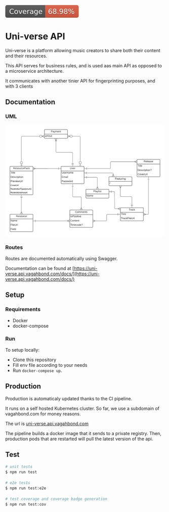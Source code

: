 ![](./doc/badges/coverage.svg)
# Uni-verse API
Uni-verse is a platform allowing music creators to share both their content and their resources. 

This API serves for business rules, and is used aas main API as opposed to a microservice architecture. 

It communicates with another tinier API for fingerprinting purposes, and with 3 clients
## Documentation

### UML
![UML](doc/assets/UML.png)

### Routes
Routes are documented automatically using Swagger.

Documentation can be found at [https://uni-verse.api.vagahbond.com/docs/](https://uni-verse.api.vagahbond.com/docs/)
## Setup

### Requirements
* Docker
* docker-compose

### Run
To setup locally:
* Clone this repository
* Fill env file according to your needs
* Run `docker-compose up`.


## Production
Production is automaticaly updated thanks to the CI pipeline.

It runs on a self hosted Kubernetes cluster. So far, we use a subdomain of vagahbond.com for money reasons.

The url is [uni-verse.api.vagahbond.com](uni-verse.api.vagahbond.com)

The pipeline builds a docker image that it sends to a private registry. 
Then, production pods that are restarted will pull the latest version of the api.

## Test

```bash
# unit tests
$ npm run test

# e2e tests
$ npm run test:e2e

# test coverage and coverage badge generation
$ npm run test:cov
```
